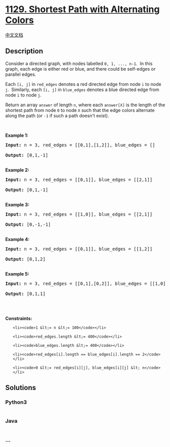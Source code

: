 # [1129. Shortest Path with Alternating Colors](https://leetcode.com/problems/shortest-path-with-alternating-colors)

[中文文档](/solution/1100-1199/1129.Shortest%20Path%20with%20Alternating%20Colors/README.md)

## Description

<p>Consider a directed graph, with nodes labelled <code>0, 1, ..., n-1</code>.&nbsp; In this graph, each edge is either red or blue, and there could&nbsp;be self-edges or parallel edges.</p>

<p>Each <code>[i, j]</code> in <code>red_edges</code> denotes a red directed edge from node <code>i</code> to node <code>j</code>.&nbsp; Similarly, each <code>[i, j]</code> in <code>blue_edges</code> denotes a blue directed edge from node <code>i</code> to node <code>j</code>.</p>

<p>Return an array <code>answer</code>&nbsp;of length <code>n</code>,&nbsp;where each&nbsp;<code>answer[X]</code>&nbsp;is&nbsp;the length of the shortest path from node <code>0</code>&nbsp;to node <code>X</code>&nbsp;such that the edge colors alternate along the path (or <code>-1</code> if such a path doesn&#39;t exist).</p>

<p>&nbsp;</p>

<p><strong>Example 1:</strong></p>

<pre><strong>Input:</strong> n = 3, red_edges = [[0,1],[1,2]], blue_edges = []

<strong>Output:</strong> [0,1,-1]

</pre><p><strong>Example 2:</strong></p>

<pre><strong>Input:</strong> n = 3, red_edges = [[0,1]], blue_edges = [[2,1]]

<strong>Output:</strong> [0,1,-1]

</pre><p><strong>Example 3:</strong></p>

<pre><strong>Input:</strong> n = 3, red_edges = [[1,0]], blue_edges = [[2,1]]

<strong>Output:</strong> [0,-1,-1]

</pre><p><strong>Example 4:</strong></p>

<pre><strong>Input:</strong> n = 3, red_edges = [[0,1]], blue_edges = [[1,2]]

<strong>Output:</strong> [0,1,2]

</pre><p><strong>Example 5:</strong></p>

<pre><strong>Input:</strong> n = 3, red_edges = [[0,1],[0,2]], blue_edges = [[1,0]]

<strong>Output:</strong> [0,1,1]

</pre>

<p>&nbsp;</p>

<p><strong>Constraints:</strong></p>

<ul>

    <li><code>1 &lt;= n &lt;= 100</code></li>

    <li><code>red_edges.length &lt;= 400</code></li>

    <li><code>blue_edges.length &lt;= 400</code></li>

    <li><code>red_edges[i].length == blue_edges[i].length == 2</code></li>

    <li><code>0 &lt;= red_edges[i][j], blue_edges[i][j] &lt; n</code></li>

</ul>

## Solutions

<!-- tabs:start -->

### **Python3**

```python

```

### **Java**

```java

```

### **...**

```

```

<!-- tabs:end -->
